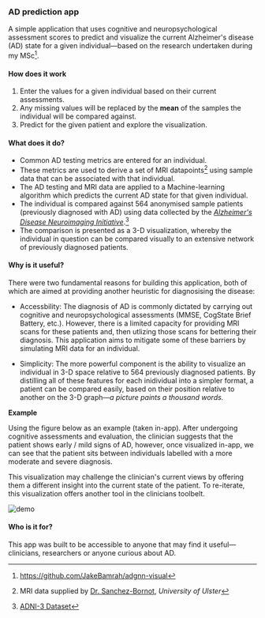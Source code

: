 ### AD prediction app

A simple application that uses cognitive and neuropsychological assessment scores to predict and visualize the current Alzheimer's disease (AD) state for a given individual—based on the research undertaken during my MSc[^1].


#### How does it work
1. Enter the values for a given individual based on their current assessments.
2. Any missing values will be replaced by the **mean** of the samples the individual will be compared against.
3. Predict for the given patient and explore the visualization.


#### What does it do?

- Common AD testing metrics are entered for an individual.
- These metrics are used to derive a set of MRI datapoints[^2] using sample data that can be associated with that individual.
- The AD testing and MRI data are applied to a Machine-learning algorithm which predicts the current AD state for that given individual.
- The individual is compared against 564 anonymised sample patients (previously diagnosed with AD) using data collected by the [*Alzheimer's Disease Neuroimaging Initiative*](http://adni.loni.usc.edu/).[^3]
- The comparison is presented as a 3-D visualization, whereby the individual in question can be compared visually to an extensive network of previously diagnosed patients.


#### Why is it useful?

There were two fundamental reasons for building this application, both of which are aimed at providing another heuristic for diagnosising the disease:

- Accessbility: The diagnosis of AD is commonly dictated by carrying out cognitive and neuropsychological assessments (MMSE, CogState Brief Battery, etc.). However, there is a limited capacity for providing MRI scans for these patients and, then utlizing those scans for bettering their diagnosis. This application aims to mitigate some of these barriers by simulating MRI data for an individual.

- Simplicity: The more powerful component is the ability to visualize an individual in 3-D space relative to 564 previously diagnosed patients. By distilling all of these features for each inidividual into a simpler format, a patient can be compared easily, based on their position relative to another on the 3-D graph—*a picture paints a thousand words.*

**Example**

Using the figure below as an example (taken in-app). After undergoing cognitive assessments and evaluation, the clinician suggests that the patient shows early / mild signs of AD, however, once visualized in-app, we can see that the patient sits between individuals labelled with a more moderate and severe diagnosis.

This visualization may challenge the clinician's current views by offering them a different insight into the current state of the patient. To re-iterate, this visualization offers another tool in the clinicians toolbelt.

![demo](https://user-images.githubusercontent.com/45361366/148212307-90a0cc81-7511-4995-be6b-1a2a28e7103f.png)


#### Who is it for?
This app was built to be accessible to anyone that may find it useful—clinicians, researchers or anyone curious about AD.
[^1]: https://github.com/JakeBamrah/adgnn-visual
[^2]: MRI data supplied by [Dr. Sanchez-Bornot](https://www.scopus.com/authid/detail.uri?authorId=9333309700), *University of Ulster*
[^3]: [ADNI-3 Dataset](http://adni.loni.usc.edu/)
